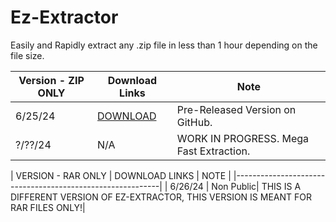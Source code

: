 # Ez-Extractor
Easily and Rapidly extract any .zip
file in less than 1 hour depending on the file size.

| Version - ZIP ONLY               |  Download Links        |  Note       |           
| ---------------------- | ------------------------ |------------------------ |
| 6/25/24              |        [DOWNLOAD](https://github.com/Drixxytec/Ez-Extractor/releases/download/Pre-Release/EZEXTRACTOR.exe)| Pre-Released Version on GitHub.|
| ?/??/24             |        N/A| WORK IN PROGRESS. Mega Fast Extraction. |

| VERSION - RAR ONLY   | DOWNLOAD LINKS   |     NOTE       |
|-----------------------------------------------------------|
| 6/26/24              |        Non Public| THIS IS A DIFFERENT VERSION OF EZ-EXTRACTOR, THIS VERSION IS MEANT FOR RAR FILES ONLY!|
